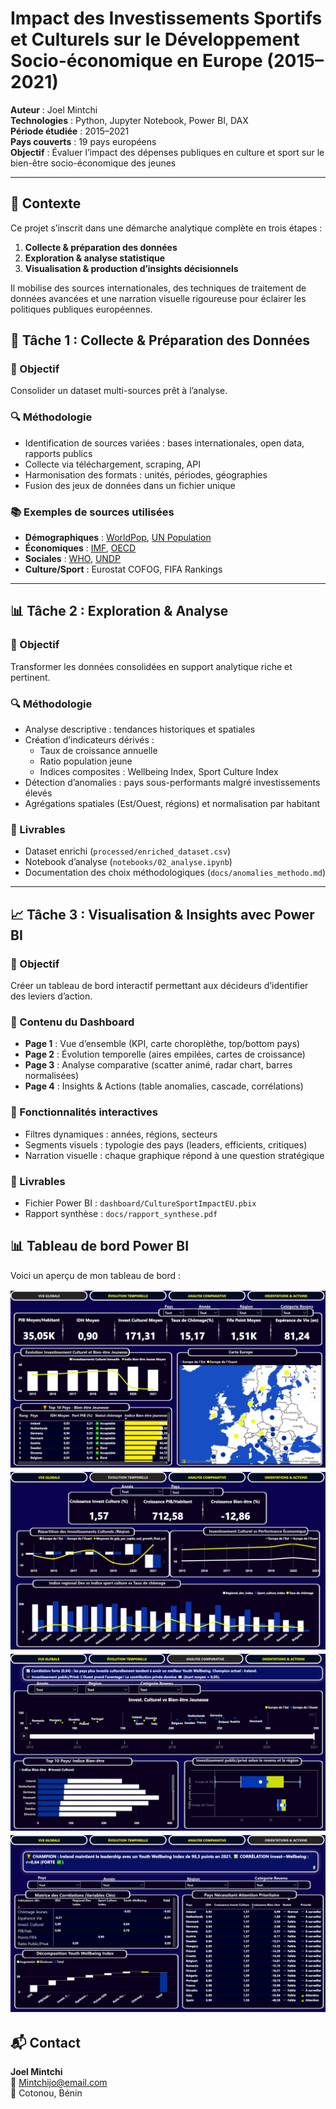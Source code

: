 

# Impact des Investissements Sportifs et Culturels sur le Développement Socio-économique en Europe (2015–2021)

**Auteur** : Joel Mintchi  
**Technologies** : Python, Jupyter Notebook, Power BI, DAX  
**Période étudiée** : 2015–2021  
**Pays couverts** : 19 pays européens  
**Objectif** : Évaluer l’impact des dépenses publiques en culture et sport sur le bien-être socio-économique des jeunes

---

## 🧩 Contexte

Ce projet s’inscrit dans une démarche analytique complète en trois étapes :  
1. **Collecte & préparation des données**  
2. **Exploration & analyse statistique**  
3. **Visualisation & production d’insights décisionnels**

Il mobilise des sources internationales, des techniques de traitement de données avancées et une narration visuelle rigoureuse pour éclairer les politiques publiques européennes.

## 🧪 Tâche 1 : Collecte & Préparation des Données

### 🎯 Objectif
Consolider un dataset multi-sources prêt à l’analyse.

### 🔍 Méthodologie
- Identification de sources variées : bases internationales, open data, rapports publics
- Collecte via téléchargement, scraping, API
- Harmonisation des formats : unités, périodes, géographies
- Fusion des jeux de données dans un fichier unique

### 📚 Exemples de sources utilisées
- **Démographiques** : [WorldPop](https://hub.worldpop.org), [UN Population](https://population.un.org/wpp)
- **Économiques** : [IMF](https://data.imf.org), [OECD](https://www.oecd.org/en/data.html)
- **Sociales** : [WHO](https://www.who.int/data/gho), [UNDP](https://hdr.undp.org/data-center)
- **Culture/Sport** : Eurostat COFOG, FIFA Rankings

---

## 📊 Tâche 2 : Exploration & Analyse

### 🎯 Objectif
Transformer les données consolidées en support analytique riche et pertinent.

### 🔍 Méthodologie
- Analyse descriptive : tendances historiques et spatiales
- Création d’indicateurs dérivés :
  - Taux de croissance annuelle
  - Ratio population jeune
  - Indices composites : Wellbeing Index, Sport Culture Index
- Détection d’anomalies : pays sous-performants malgré investissements élevés
- Agrégations spatiales (Est/Ouest, régions) et normalisation par habitant

### 📁 Livrables
- Dataset enrichi (`processed/enriched_dataset.csv`)
- Notebook d’analyse (`notebooks/02_analyse.ipynb`)
- Documentation des choix méthodologiques (`docs/anomalies_methodo.md`)

---

## 📈 Tâche 3 : Visualisation & Insights avec Power BI

### 🎯 Objectif
Créer un tableau de bord interactif permettant aux décideurs d’identifier des leviers d’action.

### 🧠 Contenu du Dashboard
- **Page 1** : Vue d’ensemble (KPI, carte choroplèthe, top/bottom pays)
- **Page 2** : Évolution temporelle (aires empilées, cartes de croissance)
- **Page 3** : Analyse comparative (scatter animé, radar chart, barres normalisées)
- **Page 4** : Insights & Actions (table anomalies, cascade, corrélations)

### 🧪 Fonctionnalités interactives
- Filtres dynamiques : années, régions, secteurs
- Segments visuels : typologie des pays (leaders, efficients, critiques)
- Narration visuelle : chaque graphique répond à une question stratégique

### 📁 Livrables
- Fichier Power BI : `dashboard/CultureSportImpactEU.pbix`
- Rapport synthèse : `docs/rapport_synthese.pdf`

## 📊 Tableau de bord Power BI

Voici un aperçu de mon tableau de bord :

![Vue 1](https://github.com/Mintjo/PowerBI_CultureSportEU_Joel_Mintchi_2025/blob/main/Dashboard/Captures_Fichiers_Taches_3_page-0001.jpg)
![Vue 2](https://github.com/Mintjo/PowerBI_CultureSportEU_Joel_Mintchi_2025/blob/main/Dashboard/Captures_Fichiers_Taches_3_page-0002.jpg)
![Vue 3](https://github.com/Mintjo/PowerBI_CultureSportEU_Joel_Mintchi_2025/blob/main/Dashboard/Captures_Fichiers_Taches_3_page-0003.jpg)
![Vue 3](https://github.com/Mintjo/PowerBI_CultureSportEU_Joel_Mintchi_2025/blob/main/Dashboard/Captures_Fichiers_Taches_3_page-0004.jpg)


## 📬 Contact

**Joel Mintchi**  
📧 Mintchijo@email.com  
📍 Cotonou, Bénin

